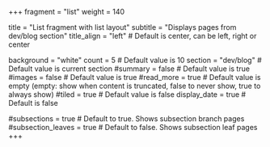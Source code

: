 +++
fragment = "list"
weight = 140

title = "List fragment with list layout"
subtitle = "Displays pages from dev/blog section"
title_align = "left" # Default is center, can be left, right or center

background = "white"
count = 5 # Default value is 10
section = "dev/blog" # Default value is current section
#summary = false # Default value is true
#images = false # Default value is true
#read_more = true # Default value is empty (empty: show when content is truncated, false to never show, true to always show)
#tiled = true # Default value is false
display_date = true # Default is false

#subsections = true # Default to true. Shows subsection branch pages
#subsection_leaves = true # Default to false. Shows subsection leaf pages
+++
